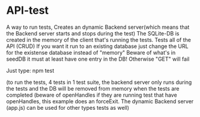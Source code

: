 # API-test
A way to run tests, 
Creates an dynamic Backend server(which means that the Backend server starts and stops during the test) The SQLite-DB is created in the memory of the client that's running the tests.
Tests all of the API (CRUD) If you want it run to an existing database just change the URL for the existense database instead of "memory" 
Beware of what's in seedDB it must at least have one entry in the DB! Otherwise "GET" will fail

Just type: 
npm test 

(to run the tests, 4 tests in 1 test suite, the backend server only runs during the tests and the DB will be removed from memory when the tests are completed (beware of openHandles if they are running test that have openHandles, this example does an forceExit. The dynamic Backend server (app.js) can be used for other types tests as well)
